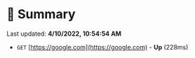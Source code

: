 # 📖 Summary
Last updated: **4/10/2022, 10:54:54 AM**

- `GET` [https://google.com](https://google.com) - **Up** (228ms)
